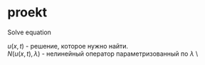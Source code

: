 # proekt
Solve equation

$u(x,t)$ - решение, которое нужно найти. \
$N(u(x,t), λ)$ - нелинейный оператор параметризованный по $λ$ \
